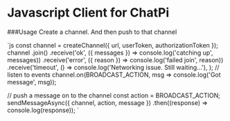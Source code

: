 # Javascript Client for ChatPi

###Usage
Create a channel. And then push to that channel

`js
const channel = createChannel({ url, userToken, authorizationToken });
channel
  .join()
  .receive('ok', ({ messages }) => console.log('catching up', messages))
  .receive('error', ({ reason }) => console.log('failed join', reason))
  .receive('timeout', () =>
    console.log('Networking issue. Still waiting...'),
  );
// listen to events
channel.on(BROADCAST_ACTION, msg => console.log('Got message', msg));

// push a message on to the channel
const action = BROADCAST_ACTION;
sendMessageAsync({ channel, action, message })
  .then((response) => console.log(response));
`
